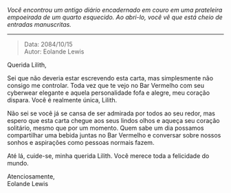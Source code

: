 _Você encontrou um antigo diário encadernado em couro em uma prateleira empoeirada de um quarto esquecido. Ao abri-lo, você vê que está cheio de entradas manuscritas._

---

> Data: 2084/10/15  
> Autor: Eolande Lewis

Querida Lilith,

Sei que não deveria estar escrevendo esta carta, mas simplesmente não consigo me controlar. Toda vez que te vejo no Bar Vermelho com seu cyberwear elegante e aquela personalidade fofa e alegre, meu coração dispara. Você é realmente única, Lilith.

Não sei se você já se cansa de ser admirada por todos ao seu redor, mas espero que esta carta chegue aos seus lindos olhos e aqueça seu coração solitário, mesmo que por um momento. Quem sabe um dia possamos compartilhar uma bebida juntas no Bar Vermelho e conversar sobre nossos sonhos e aspirações como pessoas normais fazem.

Até lá, cuide-se, minha querida Lilith. Você merece toda a felicidade do mundo.

Atenciosamente,  
Eolande Lewis
